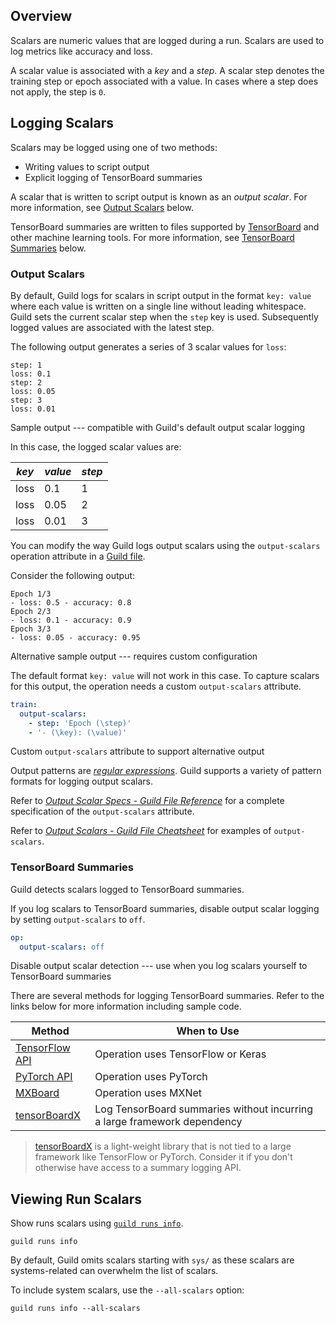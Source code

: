 <!-- -*- eval:(visual-line-mode 1) -*- -->

<div data-theme-toc="true"></div>
<div data-guild-docs="true"></div>

## Overview

Scalars are numeric values that are logged during a run. Scalars are used to log metrics like accuracy and loss.

A scalar value is associated with a *key* and a *step*. A scalar step denotes the training step or epoch associated with a value. In cases where a step does not apply, the step is `0`.

## Logging Scalars

Scalars may be logged using one of two methods:

- Writing values to script output
- Explicit logging of TensorBoard summaries

A scalar that is written to script output is known as an *output scalar*. For more information, see [Output Scalars](#output-scalars) below.

TensorBoard summaries are written to files supported by [TensorBoard](https://www.tensorflow.org/tensorboard) and other machine learning tools. For more information, see [TensorBoard Summaries](#tensorboard-summaries) below.

### Output Scalars

By default, Guild logs for scalars in script output in the format `key: value` where each value is written on a single line without leading whitespace. Guild sets the current scalar step when the `step` key is used. Subsequently logged values are associated with the latest step.

The following output generates a series of 3 scalar values for `loss`:

``` output
step: 1
loss: 0.1
step: 2
loss: 0.05
step: 3
loss: 0.01
```

<span data-guild-class="caption">Sample output --- compatible with Guild's default output scalar logging</span>

In this case, the logged scalar values are:

| *key* | *value* | *step* |
|------|-------|------|
| loss | 0.1   | 1    |
| loss | 0.05  | 2    |
| loss | 0.01  | 3    |

You can modify the way Guild logs output scalars using the `output-scalars` operation attribute in a [Guild file](/term/guildfile).

Consider the following output:

``` output
Epoch 1/3
- loss: 0.5 - accuracy: 0.8
Epoch 2/3
- loss: 0.1 - accuracy: 0.9
Epoch 3/3
- loss: 0.05 - accuracy: 0.95
```

<span data-guild-class="caption">Alternative sample output --- requires custom configuration</span>

The default format `key: value` will not work in this case. To capture scalars for this output, the operation needs a custom `output-scalars` attribute.

``` yaml
train:
  output-scalars:
    - step: 'Epoch (\step)'
    - '- (\key): (\value)'
```

<span data-guild-class="caption">Custom `output-scalars` attribute to support alternative output</span>

Output patterns are [*regular expressions*](https://docs.python.org/library/re.html#regular-expression-syntax). Guild supports a variety of pattern formats for logging output scalars.

Refer to [*Output Scalar Specs - Guild File Reference*](/t/reference-guild-file/197#output-scalar-specs) for a complete specification of the `output-scalars` attribute.

Refer to [*Output Scalars - Guild File Cheatsheet*](/t/cheatsheet-guild-file/192#output-scalars) for examples of `output-scalars`.

### TensorBoard Summaries

Guild detects scalars logged to TensorBoard summaries.

If you log scalars to TensorBoard summaries, disable output scalar logging by setting `output-scalars` to `off`.

``` yaml
op:
  output-scalars: off
```

<span data-guild-class="caption">Disable output scalar detection --- use when you log scalars yourself to TensorBoard summaries</span>

There are several methods for logging TensorBoard summaries. Refer to the links below for more information including sample code.

| Method | When to Use |
|-|-|
| [TensorFlow API](https://www.tensorflow.org/api_docs/python/tf/summary) | Operation uses TensorFlow or Keras |
| [PyTorch API](https://pytorch.org/docs/stable/tensorboard.html) | Operation uses PyTorch |
| [MXBoard](https://github.com/awslabs/mxboard) | Operation uses MXNet |
| [tensorBoardX](https://github.com/lanpa/tensorboardX) | Log TensorBoard summaries without incurring a large framework dependency |

> <span data-guild-class="callout tip"></span>[tensorBoardX](https://github.com/lanpa/tensorboardX) is a light-weight library that is not tied to a large framework like TensorFlow or PyTorch. Consider it if you don't otherwise have access to a summary logging API.

## Viewing Run Scalars

Show runs scalars using [`guild runs info`](/commands/runs-info).

``` command
guild runs info
```

By default, Guild omits scalars starting with `sys/` as these scalars are systems-related can overwhelm the list of scalars.

To include system scalars, use the `--all-scalars` option:

``` command
guild runs info --all-scalars
```
